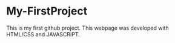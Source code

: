 # My-FirstProject
This is my first github project.
This webpage was developed with HTML/CSS and JAVASCRIPT.
